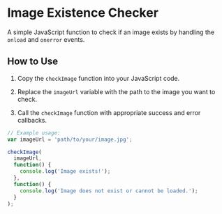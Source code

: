 # Image Existence Checker

A simple JavaScript function to check if an image exists by handling the `onload` and `onerror` events.
  
## How to Use
 
1. Copy the `checkImage` function into your JavaScript code.   
 
2. Replace the `imageUrl` variable with the path to the image you want to check.

3. Call the `checkImage` function with appropriate success and error callbacks.

```javascript
// Example usage:
var imageUrl = 'path/to/your/image.jpg';

checkImage(
  imageUrl,
  function() {
    console.log('Image exists!');
  },
  function() {
    console.log('Image does not exist or cannot be loaded.');
  }
);
